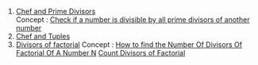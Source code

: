 
1) [Chef and Prime Divisors](https://www.codechef.com/problems/CHAPD?tab=statement)  
   Concept : [Check if a number is divisible by all prime divisors of another number](https://www.geeksforgeeks.org/check-number-divisible-prime-divisors-another-number/)
2) [Chef and Tuples](https://www.codechef.com/problems/CTHREE)
3) [Divisors of factorial](https://www.spoj.com/problems/DIVFACT/)
   Concept : [How to find the Number Of Divisors Of Factorial Of A Number N](https://www.youtube.com/watch?v=cCc-zcW8iyE)
             [Count Divisors of Factorial](https://www.geeksforgeeks.org/count-divisors-of-factorial/)
             
